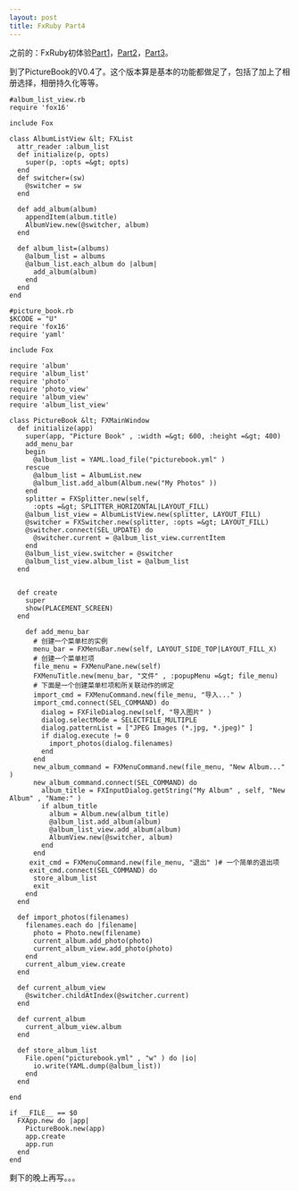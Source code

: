 ```yaml
---
layout: post
title: FxRuby Part4
---
```

之前的：FxRuby初体验<a href="http://redworld.blog.ubuntu.org.cn/2008/07/01/fxruby%e5%88%9d%e4%bd%93%e9%aa%8cpart1/">Part1</a>，<a href="http://redworld.blog.ubuntu.org.cn/2008/07/01/fxruby%e5%88%9d%e4%bd%93%e9%aa%8cpart2/">Part2</a>，<a href="http://redworld.blog.ubuntu.org.cn/2008/07/02/fxruby%e5%88%9d%e4%bd%93%e9%aa%8cpart3/">Part3</a>。

到了PictureBook的V0.4了。这个版本算是基本的功能都做足了，包括了加上了相册选择，相册持久化等等。

    #album_list_view.rb
    require 'fox16'

    include Fox

    class AlbumListView &lt; FXList
      attr_reader :album_list
      def initialize(p, opts)
        super(p, :opts =&gt; opts)
      end
      def switcher=(sw)
        @switcher = sw
      end

      def add_album(album)
        appendItem(album.title)
        AlbumView.new(@switcher, album)
      end

      def album_list=(albums)
        @album_list = albums
        @album_list.each_album do |album|
          add_album(album)
        end
      end
    end

    #picture_book.rb
    $KCODE = "U"
    require 'fox16'
    require 'yaml'

    include Fox

    require 'album'
    require 'album_list'
    require 'photo'
    require 'photo_view'
    require 'album_view'
    require 'album_list_view'

    class PictureBook &lt; FXMainWindow
      def initialize(app)
        super(app, "Picture Book" , :width =&gt; 600, :height =&gt; 400)
        add_menu_bar
        begin
          @album_list = YAML.load_file("picturebook.yml" )
        rescue
          @album_list = AlbumList.new
          @album_list.add_album(Album.new("My Photos" ))
        end
        splitter = FXSplitter.new(self,
          :opts =&gt; SPLITTER_HORIZONTAL|LAYOUT_FILL)
        @album_list_view = AlbumListView.new(splitter, LAYOUT_FILL)
        @switcher = FXSwitcher.new(splitter, :opts =&gt; LAYOUT_FILL)
        @switcher.connect(SEL_UPDATE) do
          @switcher.current = @album_list_view.currentItem
        end
        @album_list_view.switcher = @switcher
        @album_list_view.album_list = @album_list
      end


      def create
        super
        show(PLACEMENT_SCREEN)
      end

        def add_menu_bar
          # 创建一个菜单栏的实例
          menu_bar = FXMenuBar.new(self, LAYOUT_SIDE_TOP|LAYOUT_FILL_X)
          # 创建一个菜单栏项
          file_menu = FXMenuPane.new(self)
          FXMenuTitle.new(menu_bar, "文件" , :popupMenu =&gt; file_menu)
          # 下面是一个创建菜单栏项和所关联动作的绑定
          import_cmd = FXMenuCommand.new(file_menu, "导入..." )
          import_cmd.connect(SEL_COMMAND) do
            dialog = FXFileDialog.new(self, "导入图片" )
            dialog.selectMode = SELECTFILE_MULTIPLE
            dialog.patternList = ["JPEG Images (*.jpg, *.jpeg)" ]
            if dialog.execute != 0
              import_photos(dialog.filenames)
            end
          end
          new_album_command = FXMenuCommand.new(file_menu, "New Album..." )
          new_album_command.connect(SEL_COMMAND) do
            album_title = FXInputDialog.getString("My Album" , self, "New Album" , "Name:" )
            if album_title
              album = Album.new(album_title)
              @album_list.add_album(album)
              @album_list_view.add_album(album)
              AlbumView.new(@switcher, album)
            end
          end
         exit_cmd = FXMenuCommand.new(file_menu, "退出" )# 一个简单的退出项
         exit_cmd.connect(SEL_COMMAND) do
          store_album_list
          exit
        end
      end

      def import_photos(filenames)
        filenames.each do |filename|
          photo = Photo.new(filename)
          current_album.add_photo(photo)
          current_album_view.add_photo(photo)
        end
        current_album_view.create
      end

      def current_album_view
        @switcher.childAtIndex(@switcher.current)
      end

      def current_album
        current_album_view.album
      end

      def store_album_list
        File.open("picturebook.yml" , "w" ) do |io|
          io.write(YAML.dump(@album_list))
        end
      end

    end

    if __FILE__ == $0
      FXApp.new do |app|
        PictureBook.new(app)
        app.create
        app.run
      end
    end

剩下的晚上再写。。。
